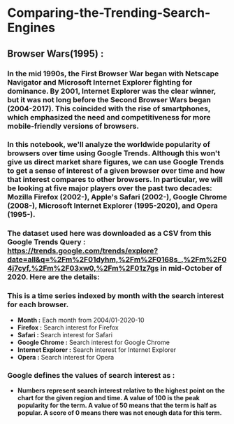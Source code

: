 # **Comparing-the-Trending-Search-Engines**

## **Browser Wars(1995) :**

### **In the mid 1990s, the First Browser War began with Netscape Navigator and Microsoft Internet Explorer fighting for dominance. By 2001, Internet Explorer was the clear winner, but it was not long before the Second Browser Wars began (2004-2017). This coincided with the rise of smartphones, which emphasized the need and competitiveness for more mobile-friendly versions of browsers.**

### **In this notebook, we'll analyze the worldwide popularity of browsers over time using Google Trends. Although this won't give us direct market share figures, we can use Google Trends to get a sense of interest of a given browser over time and how that interest compares to other browsers. In particular, we will be looking at five major players over the past two decades: Mozilla Firefox (2002-), Apple's Safari (2002-), Google Chrome (2008-), Microsoft Internet Explorer (1995-2020), and Opera (1995-).**

### **The dataset used here was downloaded as a CSV from this Google Trends Query : <https://trends.google.com/trends/explore?date=all&q=%2Fm%2F01dyhm,%2Fm%2F0168s_,%2Fm%2F04j7cyf,%2Fm%2F03xw0,%2Fm%2F01z7gs> in mid-October of 2020. Here are the details:**

### **This is a time series indexed by month with the search interest for each browser.**

*   **Month :** Each month from 2004/01-2020-10
*   **Firefox :** Search interest for Firefox
*   **Safari :** Search interest for Safari
*   **Google Chrome :** Search interest for Google Chrome
*   **Internet Explorer :** Search interest for Internet Explorer
*   **Opera :** Search interest for Opera

### **Google defines the values of search interest as :**

*   **Numbers represent search interest relative to the highest point on the chart for the given region and time. A value of 100 is the peak popularity for the term. A value of 50 means that the term is half as popular. A score of 0 means there was not enough data for this term.**
